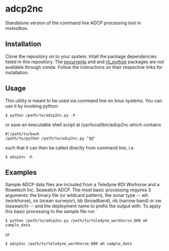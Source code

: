 # adcp2nc
Standalone version of the command line ADCP processing tool in mxtoolbox.

## Installation
Clone the repository on to your system. Intall the package dependencies listed in this repository. The [pycurrents](https://currents.soest.hawaii.edu/docs/adcp_doc/codas_setup/index.html) and and [rti_python](https://github.com/rowetechinc/rti_python) packages are not available through conda. Follow the instructions on their respective links for installation.

## Usage
This utility is meant to be used via command line on linux systems. You can use it by invoking python:

```
$ python /path/to/adcp2nc.py -h
```

or save an executable shell script at /usr/local/bin/adcp2nc which contains

```
#!/path/to/bash
/path/to/python /path/to/adcp2nc.py "$@"
```

such that it can then be called directly from command line, i.e.

```
$ adcp2nc -h
```

## Examples
Sample ADCP data files are included from a Teledyne RDI Worhorse and a Rowetech Inc. Seawatch ADCP. The most basic processing requires 3 arguments: the binary file (or wildcard pattern), the sonar type -- wh (workhorse), os (ocean surveyor), bb (broadband), nb (narrow band) or sw (seawatch) -- and the deployment name to prefix the output with. To apply this basic processing to the sample file run

```
$ python /path/to/adcp2nc.py /path/to/teledyne_workhorse.000 wh sample_data
```

or

```
$ adcp2nc /path/to/teledyne_workhorse.000 wh sample_data
```
